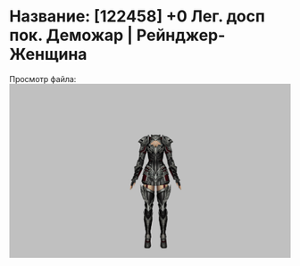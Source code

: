 # Название: [122458] +0 Лег. досп пок. Деможар | Рейнджер-Женщина

Просмотр файла:
![p030034.png](p030034.png)